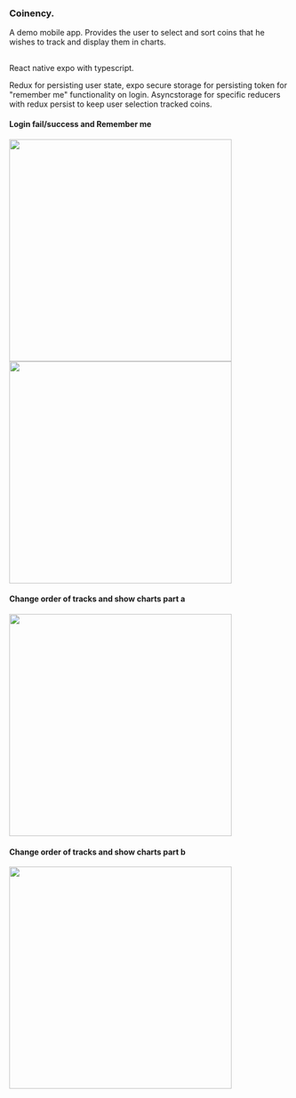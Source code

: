
### Coinency.
A demo mobile app. Provides the user to select and sort coins that he wishes to track and display them in charts.
##
<p>React native expo with typescript.
<p>Redux for persisting user state, expo secure storage for persisting token for "remember me" functionality on login.
 Asyncstorage for specific reducers with redux persist to keep user selection tracked coins.</p>


#### Login fail/success and  Remember me
<p float=left>
<img width="400" src="https://github.com/athangk/rn-coins-mobile/blob/main/assets/1_rneu.gif">
 <img width="400" src="https://github.com/athangk/rn-coins-mobile/blob/main/assets/2_rneu.gif">
  </p>

#### Change order of tracks and show charts part a
  <p float=left>
<img width="400" src="https://github.com/athangk/rn-coins-mobile/blob/main/assets/3_rneu.gif">
  </p>

  #### Change order of tracks and show charts part b
  <p>
 <img width="400" src="https://github.com/athangk/rn-coins-mobile/blob/main/assets/4_rneu.gif">
  </p>


